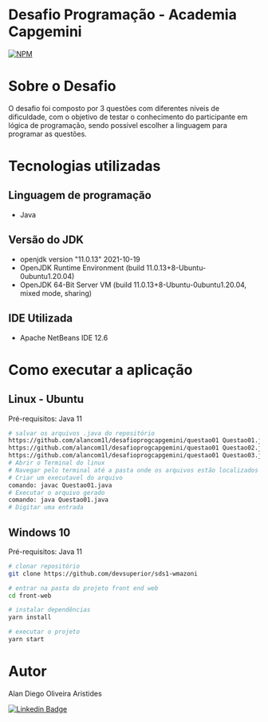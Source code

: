 # Desafio Programação - Academia Capgemini
[![NPM](https://img.shields.io/npm/l/react)](https://github.com/devsuperior/sds1-wmazoni/blob/master/LICENSE) 

# Sobre o Desafio

O desafio foi composto por 3 questões com diferentes níveis de dificuldade, com o objetivo de testar
o conhecimento do participante em lógica de programação, sendo possivel escolher a linguagem para programar as questões.

# Tecnologias utilizadas
## Linguagem de programação
- Java

## Versão do JDK
- openjdk version "11.0.13" 2021-10-19
- OpenJDK Runtime Environment (build 11.0.13+8-Ubuntu-0ubuntu1.20.04)
- OpenJDK 64-Bit Server VM (build 11.0.13+8-Ubuntu-0ubuntu1.20.04, mixed mode, sharing)

## IDE Utilizada
- Apache NetBeans IDE 12.6

# Como executar a aplicação

## Linux - Ubuntu
Pré-requisitos: Java 11

```bash
# salvar os arquivos .java do repositório
https://github.com/alancom1l/desafioprogcapgemini/questao01 Questao01.java
https://github.com/alancom1l/desafioprogcapgemini/questao01 Questao02.java
https://github.com/alancom1l/desafioprogcapgemini/questao01 Questao03.java
# Abrir o Terminal do linux
# Navegar pelo terminal até a pasta onde os arquivos estão localizados
# Criar um executavel do arquivo
comando: javac Questao01.java
# Executar o arquivo gerado
comando: java Questao01.java
# Digitar uma entrada

```

## Windows 10
Pré-requisitos: Java 11

```bash
# clonar repositório
git clone https://github.com/devsuperior/sds1-wmazoni

# entrar na pasta do projeto front end web
cd front-web

# instalar dependências
yarn install

# executar o projeto
yarn start
```

# Autor

Alan Diego Oliveira Aristides

[![Linkedin Badge](https://img.shields.io/badge/-LinkedIn-blue?style=flat-square&logo=Linkedin&logoColor=white&link=https://www.linkedin.com/in/fagnerpsantos/)](https://www.linkedin.com/in/alan-aristides-570603216/)

